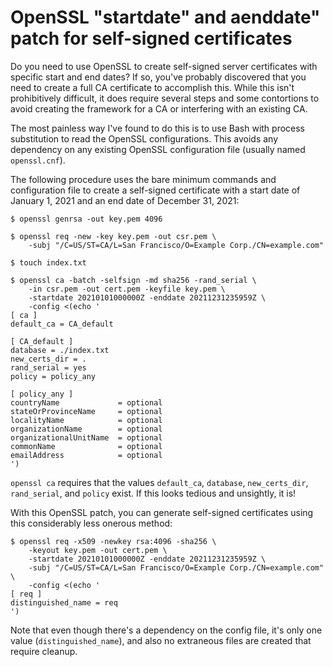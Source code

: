 # OpenSSL "startdate" and aenddate" patch for self-signed certificates

Do you need to use OpenSSL to create self-signed server certificates
with specific start and end dates? If so, you've probably discovered
that you need to create a full CA certificate to accomplish this.
While this isn't prohibitively difficult, it does require several
steps and some contortions to avoid creating the framework for a CA
or interfering with an existing CA.

The most painless way I've found to do this is to use Bash with
process substitution to read the OpenSSL configurations. This avoids
any dependency on any existing OpenSSL configuration file (usually
named `openssl.cnf`).

The following procedure uses the bare minimum commands and configuration
file to create a self-signed certificate with a start date of
January 1, 2021 and an end date of December 31, 2021:

```
$ openssl genrsa -out key.pem 4096

$ openssl req -new -key key.pem -out csr.pem \
    -subj "/C=US/ST=CA/L=San Francisco/O=Example Corp./CN=example.com"

$ touch index.txt

$ openssl ca -batch -selfsign -md sha256 -rand_serial \
    -in csr.pem -out cert.pem -keyfile key.pem \
    -startdate 20210101000000Z -enddate 20211231235959Z \
    -config <(echo '
[ ca ]
default_ca = CA_default

[ CA_default ]
database = ./index.txt
new_certs_dir = .
rand_serial = yes
policy = policy_any

[ policy_any ]
countryName             = optional
stateOrProvinceName     = optional
localityName            = optional
organizationName        = optional
organizationalUnitName  = optional
commonName              = optional
emailAddress            = optional
')
```

`openssl ca` requires that the values `default_ca`, `database`,
`new_certs_dir`, `rand_serial`, and `policy` exist. If this
looks tedious and unsightly, it is!

With this OpenSSL patch, you can generate self-signed certificates
using this considerably less onerous method:
```
$ openssl req -x509 -newkey rsa:4096 -sha256 \
    -keyout key.pem -out cert.pem \
    -startdate 20210101000000Z -enddate 20211231235959Z \
    -subj "/C=US/ST=CA/L=San Francisco/O=Example Corp./CN=example.com" \
    -config <(echo '
[ req ]
distinguished_name = req
')
```
Note that even though there's a dependency on the config file, it's
only one value (`distinguished_name`), and also no extraneous files
are created that require cleanup.
